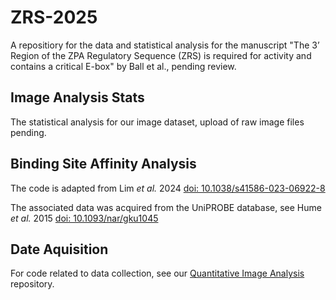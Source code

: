 # ZRS-2025
A repositiory for the data and statistical analysis for the manuscript "The 3’ Region of the ZPA Regulatory Sequence (ZRS) is required for activity and contains a critical E-box" by Ball et al., pending review.

## Image Analysis Stats

The statistical analysis for our image dataset, upload of raw image files pending.

## Binding Site Affinity Analysis

The code is adapted from Lim _et al._ 2024 [doi: 10.1038/s41586-023-06922-8](https://www.nature.com/articles/s41586-023-06922-8) 

The associated data was acquired from the UniPROBE database, see Hume _et al._ 2015 [doi: 10.1093/nar/gku1045](https://academic.oup.com/nar/article/43/D1/D117/2436255)

## Date Aquisition

For code related to data collection, see our [Quantitative Image Analysis](https://github.com/KateBall/Quantitative_Image_Analysis) repository.
